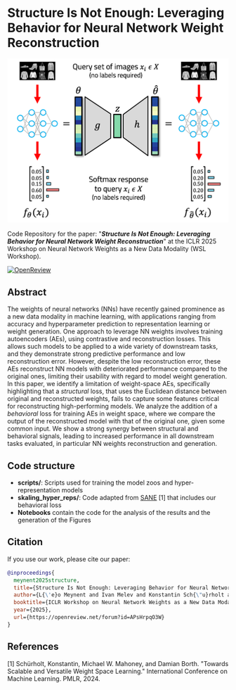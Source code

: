 # Structure Is Not Enough: Leveraging Behavior for Neural Network Weight Reconstruction

<p align="center">
<img     
 width="512px"
 src="assets/overview.png"
 alt="Overview of the behavioral loss"
/>
</p>

Code Repository for the paper: "**_Structure Is Not Enough: Leveraging Behavior for Neural Network Weight Reconstruction_**" at the ICLR 2025 Workshop on Neural Network Weights as a New Data Modality (WSL Workshop).

[![OpenReview](https://img.shields.io/badge/OpenReview-APsHrpqO3W-8c1b13.svg)](https://openreview.net/forum?id=APsHrpqO3W)

## Abstract

The weights of neural networks (NNs) have recently gained prominence as a new data modality in machine learning, with applications ranging from accuracy and hyperparameter prediction to representation learning or weight generation. One approach to leverage NN weights involves training autoencoders (AEs), using contrastive and reconstruction losses. This allows such models to be applied to a wide variety of downstream tasks, and they demonstrate strong predictive performance and low reconstruction error. However, despite the low reconstruction error, these AEs reconstruct NN models with deteriorated performance compared to the original ones, limiting their usability with regard to model weight generation. 
In this paper, we identify a limitation of weight-space AEs, specifically highlighting that a *structural* loss, that uses the Euclidean distance between original and reconstructed weights, fails to capture some features critical for reconstructing high-performing models. We analyze the addition of a *behavioral* loss for training AEs in weight space, where we compare the output of the reconstructed model with that of the original one, given some common input. We show a strong synergy between structural and behavioral signals, leading to increased performance in all downstream tasks evaluated, in particular NN weights reconstruction and generation.

## Code structure

 - **scripts/**: Scripts used for training the model zoos and hyper-representation models
 - **skaling_hyper_reps/**: Code adapted from [SANE](https://github.com/HSG-AIML/SANE) \[1\] that includes our behavioral loss
 - **Notebooks** contain the code for the analysis of the results and the generation of the Figures

## Citation

If you use our work, please cite our paper:

```bibtex
@inproceedings{
  meynent2025structure,
  title={Structure Is Not Enough: Leveraging Behavior for Neural Network Weight Reconstruction},
  author={L{\'e}o Meynent and Ivan Melev and Konstantin Sch{\"u}rholt and Goeran Kauermann and Damian Borth},
  booktitle={ICLR Workshop on Neural Network Weights as a New Data Modality},
  year={2025},
  url={https://openreview.net/forum?id=APsHrpqO3W}
}
```

## References

\[1\] Schürholt, Konstantin, Michael W. Mahoney, and Damian Borth. "Towards Scalable and Versatile Weight Space Learning." International Conference on Machine Learning. PMLR, 2024.
